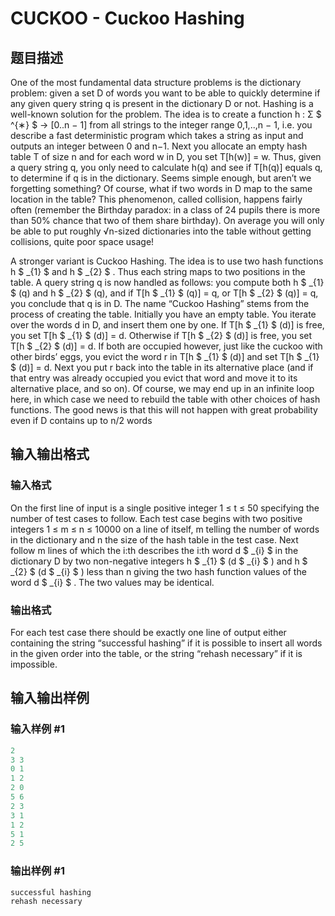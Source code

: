 # CUCKOO - Cuckoo Hashing

## 题目描述

 One of the most fundamental data structure problems is the dictionary problem: given a set D of words you want to be able to quickly determine if any given query string q is present in the dictionary D or not. Hashing is a well-known solution for the problem. The idea is to create a function h : Σ $ ^{&#8727;} $ → \[0..n − 1\] from all strings to the integer range 0,1,..,n − 1, i.e. you describe a fast deterministic program which takes a string as input and outputs an integer between 0 and n−1. Next you allocate an empty hash table T of size n and for each word w in D, you set T\[h(w)\] = w. Thus, given a query string q, you only need to calculate h(q) and see if T\[h(q)\] equals q, to determine if q is in the dictionary. Seems simple enough, but aren’t we forgetting something? Of course, what if two words in D map to the same location in the table? This phenomenon, called collision, happens fairly often (remember the Birthday paradox: in a class of 24 pupils there is more than 50% chance that two of them share birthday). On average you will only be able to put roughly √n-sized dictionaries into the table without getting collisions, quite poor space usage!

A stronger variant is Cuckoo Hashing. The idea is to use two hash functions h $ _{1} $ and h $ _{2} $ . Thus each string maps to two positions in the table. A query string q is now handled as follows: you compute both h $ _{1} $ (q) and h $ _{2} $ (q), and if T\[h $ _{1} $ (q)\] = q, or T\[h $ _{2} $ (q)\] = q, you conclude that q is in D. The name “Cuckoo Hashing” stems from the process of creating the table. Initially you have an empty table. You iterate over the words d in D, and insert them one by one. If T\[h $ _{1} $ (d)\] is free, you set T\[h $ _{1} $ (d)\] = d. Otherwise if T\[h $ _{2} $ (d)\] is free, you set T\[h $ _{2} $ (d)\] = d. If both are occupied however, just like the cuckoo with other birds’ eggs, you evict the word r in T\[h $ _{1} $ (d)\] and set T\[h $ _{1} $ (d)\] = d. Next you put r back into the table in its alternative place (and if that entry was already occupied you evict that word and move it to its alternative place, and so on). Of course, we may end up in an infinite loop here, in which case we need to rebuild the table with other choices of hash functions. The good news is that this will not happen with great probability even if D contains up to n/2 words

## 输入输出格式

### 输入格式

On the first line of input is a single positive integer 1 ≤ t ≤ 50 specifying the number of test cases to follow. Each test case begins with two positive integers 1 ≤ m ≤ n ≤ 10000 on a line of itself, m telling the number of words in the dictionary and n the size of the hash table in the test case. Next follow m lines of which the i:th describes the i:th word d $ _{i} $ in the dictionary D by two non-negative integers h $ _{1} $ (d $ _{i} $ ) and h $ _{2} $ (d $ _{i} $ ) less than n giving the two hash function values of the word d $ _{i} $ . The two values may be identical.

### 输出格式

For each test case there should be exactly one line of output either containing the string “successful hashing” if it is possible to insert all words in the given order into the table, or the string “rehash necessary” if it is impossible.

## 输入输出样例

### 输入样例 #1

```cpp
2
3 3
0 1
1 2
2 0
5 6
2 3
3 1
1 2
5 1
2 5
```


### 输出样例 #1

```cpp
successful hashing
rehash necessary
```


